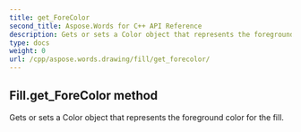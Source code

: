 ```yaml
---
title: get_ForeColor
second_title: Aspose.Words for C++ API Reference
description: Gets or sets a Color object that represents the foreground color for the fill. 
type: docs
weight: 0
url: /cpp/aspose.words.drawing/fill/get_forecolor/
---
```

## Fill.get_ForeColor method


Gets or sets a Color object that represents the foreground color for the fill. 

